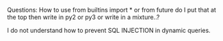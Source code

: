 Questions:
How to use from builtins import * or from future
       do I put that at the top then write in py2 or py3 or write in a mixture..?

I do not understand how to prevent SQL INJECTION in dynamic queries.

     
